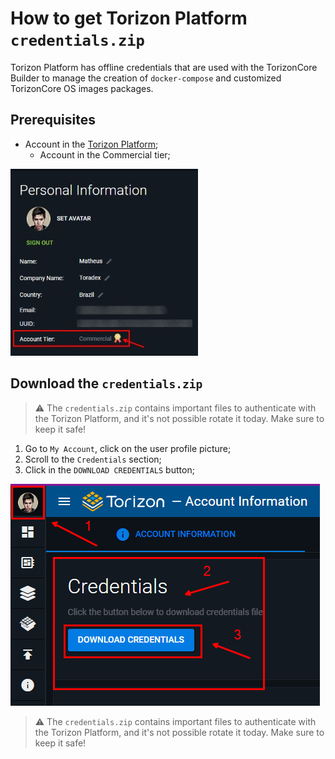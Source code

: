 # How to get Torizon Platform `credentials.zip`

Torizon Platform has offline credentials that are used with the TorizonCore Builder to manage the creation of `docker-compose` and customized TorizonCore OS images packages.

## Prerequisites

- Account in the [Torizon Platform](https://app.torizon.io/);
  - Account in the Commercial tier;

![alt](./assets/img/commercialTier300.jpg)

## Download the `credentials.zip`

> ⚠️ The `credentials.zip` contains important files to authenticate with the Torizon Platform, and it's not possible rotate it today. Make sure to keep it safe!

1. Go to `My Account`, click on the user profile picture;
2. Scroll to the `Credentials` section;
3. Click in the `DOWNLOAD CREDENTIALS` button;

![alt](./assets/img/howToGetCredentials.jpg)

> ⚠️ The `credentials.zip` contains important files to authenticate with the Torizon Platform, and it's not possible rotate it today. Make sure to keep it safe!
